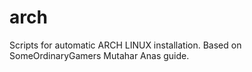 # arch
Scripts for automatic ARCH LINUX installation.
Based on SomeOrdinaryGamers Mutahar Anas guide.
